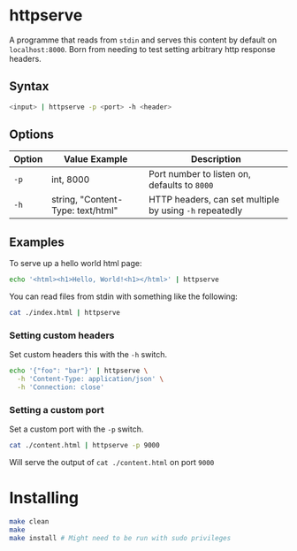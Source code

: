 # httpserve

A programme that reads from `stdin` and serves this content by default on `localhost:8000`. Born from needing to test setting arbitrary http response headers.

## Syntax

```bash
<input> | httpserve -p <port> -h <header> 
```
## Options

|Option|Value Example|Description|
|---------|----|-----------|
|`-p`|int, 8000|Port number to listen on, defaults to `8000`|
|`-h`|string, "Content-Type: text/html"|HTTP headers, can set multiple by using `-h` repeatedly|

## Examples

To serve up a hello world html page:

```bash
echo '<html><h1>Hello, World!<h1></html>' | httpserve
```

You can read files from stdin with something like the following:

```bash
cat ./index.html | httpserve
```

### Setting custom headers
Set custom headers this with the  `-h` switch.

```bash
echo '{"foo": "bar"}' | httpserve \
  -h 'Content-Type: application/json' \
  -h 'Connection: close'
```

### Setting a custom port
Set a custom port with the `-p` switch.

```bash
cat ./content.html | httpserve -p 9000
```
Will serve the output of `cat ./content.html` on port `9000`


# Installing
```bash
make clean
make
make install # Might need to be run with sudo privileges
```
